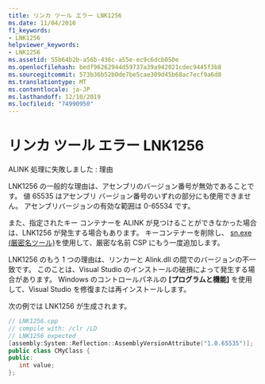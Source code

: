 ```yaml
---
title: リンカ ツール エラー LNK1256
ms.date: 11/04/2016
f1_keywords:
- LNK1256
helpviewer_keywords:
- LNK1256
ms.assetid: 55b64b2b-a56b-436c-a55e-ec9c6dcb050e
ms.openlocfilehash: bedf96262944d59737a39a942021cdec9445f3b8
ms.sourcegitcommit: 573b36b52b0de7be5cae309d45b68ac7ecf9a6d8
ms.translationtype: MT
ms.contentlocale: ja-JP
ms.lasthandoff: 12/10/2019
ms.locfileid: "74990950"
---
```

# <a name="linker-tools-error-lnk1256"></a>リンカ ツール エラー LNK1256

ALINK 処理に失敗しました : 理由

LNK1256 の一般的な理由は、アセンブリのバージョン番号が無効であることです。 値 65535 はアセンブリ バージョン番号のいずれの部分にも使用できません。 アセンブリバージョンの有効な範囲は 0-65534 です。

また、指定されたキー コンテナーを ALINK が見つけることができなかった場合は、LNK1256 が発生する場合もあります。 キーコンテナーを削除し、 [sn.exe (厳密名ツール)](/dotnet/framework/tools/sn-exe-strong-name-tool)を使用して、厳密な名前 CSP にもう一度追加します。

LNK1256 のもう 1 つの理由は、リンカーと Alink.dll の間でのバージョンの不一致です。 このことは、Visual Studio のインストールの破損によって発生する場合があります。 Windows のコントロールパネルの **[プログラムと機能]** を使用して、Visual Studio を修復または再インストールします。

次の例では LNK1256 が生成されます。

```cpp
// LNK1256.cpp
// compile with: /clr /LD
// LNK1256 expected
[assembly:System::Reflection::AssemblyVersionAttribute("1.0.65535")];
public class CMyClass {
public:
   int value;
};
```
